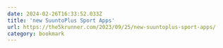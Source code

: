```yaml
---
date: 2024-02-26T16:33:52.033Z
title: 'new SuuntoPlus Sport Apps'
url: https://the5krunner.com/2023/09/25/new-suuntoplus-sport-apps/
category: bookmark
---
```


